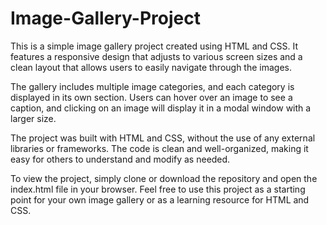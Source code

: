 # Image-Gallery-Project
This is a simple image gallery project created using HTML and CSS. It features a responsive design that adjusts to various screen sizes and a clean layout that allows users to easily navigate through the images.

The gallery includes multiple image categories, and each category is displayed in its own section. Users can hover over an image to see a caption, and clicking on an image will display it in a modal window with a larger size.

The project was built with HTML and CSS, without the use of any external libraries or frameworks. The code is clean and well-organized, making it easy for others to understand and modify as needed.

To view the project, simply clone or download the repository and open the index.html file in your browser. Feel free to use this project as a starting point for your own image gallery or as a learning resource for HTML and CSS.
